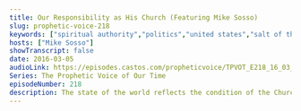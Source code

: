```yaml
---
title: Our Responsibility as His Church (Featuring Mike Sosso)
slug: prophetic-voice-218
keywords: ["spiritual authority","politics","united states","salt of the earth"]
hosts: ["Mike Sosso"]
showTranscript: false
date: 2016-03-05
audioLink: https://episodes.castos.com/propheticvoice/TPVOT_E218_16_03_05-06_Our_Responsibility_as_His_Church.mp3
Series: The Prophetic Voice of Our Time
episodeNumber: 218
description: The state of the world reflects the condition of the Church. It is our responsibility to pray for all those in authority, to be politically engaged for His honor, and to vote for righteousness.
---
```

